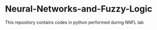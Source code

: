 # Neural-Networks-and-Fuzzy-Logic
This repository contains codes in python performed during NNFL lab
